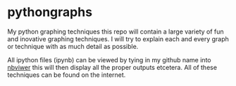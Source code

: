 pythongraphs
============

My python graphing techniques this repo will contain a large variety of fun and inovative graphing techniques. I will try to explain each and every graph or technique with as much detail as possible.

All ipython files (ipynb) can be viewed by tying in my github name into [nbviwer](http://nbviewer.ipython.org/github/KasparSnashall/) this will then display all the proper outputs etcetera. All of these techniques can be found on the internet.
